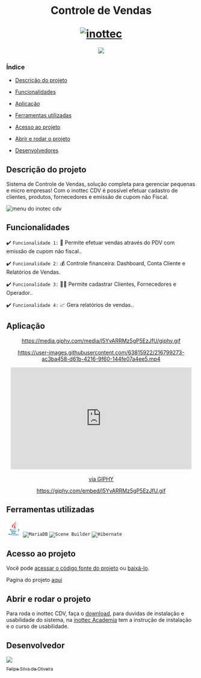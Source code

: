 <h1 align="center">
  <p align="center">Controle de Vendas</p>
  <a href="https://inottec.com.br/inottec-cdv/"><img src="https://user-images.githubusercontent.com/63815922/216737345-dd7dd7e7-2328-423f-aaea-e0ae329cb87e.png?text=inottec-CDV#vitrinedev" alt="inottec"></a>
</h1>

<p align="center">
<img src="http://img.shields.io/static/v1?label=STATUS&message=EM%20DESENVOLVIMENTO&color=GREEN&style=for-the-badge"/>
</p>

### Índice

- [Descrição do projeto](#descrição-do-projeto)

- [Funcionalidades](#funcionalidades)

- [Aplicação](#aplicação)

- [Ferramentas utilizadas](#ferramentas-utilizadas)

- [Acesso ao projeto](#acesso-ao-projeto)

- [Abrir e rodar o projeto](#abrir-e-rodar-o-projeto)

- [Desenvolvedores](#desenvolvedores)

## Descrição do projeto 

<p align="justify">

Sistema de Controle de Vendas, solução completa para gerenciar pequenas e micro empresas!
Com o inottec CDV é possível efetuar cadastro de clientes, produtos, fornecedores e emissão de cupom não Fiscal.
  
![menu do inotec cdv](https://user-images.githubusercontent.com/63815922/216745392-36184965-98b9-4129-a230-6bda7aa5bf4f.png)

</p>

## Funcionalidades

:heavy_check_mark: `Funcionalidade 1:` 🛒 Permite efetuar vendas através do PDV com emissão de cupom não fiscal..

:heavy_check_mark: `Funcionalidade 2:` 💰 Controle financeira: Dashboard, Conta Cliente e Relatórios de Vendas.

:heavy_check_mark: `Funcionalidade 3:` 🙍‍♂️ Permite cadastrar Clientes, Fornecedores e Operador..

:heavy_check_mark: `Funcionalidade 4:` 📈 Gera relatórios de vendas..

## Aplicação

<div align="center">

https://media.giphy.com/media/l5YvARRMz5gP5EzJfU/giphy.gif
  
  https://user-images.githubusercontent.com/63815922/216799273-ac3ba458-d61b-4216-9f60-144fe07a4ee5.mp4
  
  <iframe src="https://giphy.com/embed/l5YvARRMz5gP5EzJfU" width="480" height="270" frameBorder="0" class="giphy-embed" allowFullScreen></iframe><p><a href="https://giphy.com/gifs/l5YvARRMz5gP5EzJfU">via GIPHY</a></p>
  
https://giphy.com/embed/l5YvARRMz5gP5EzJfU.gif
  
</div>





###

## Ferramentas utilizadas
<code><img width="40px" src="https://raw.githubusercontent.com/devicons/devicon/master/icons/java/java-original.svg" title = "JAVA"/></code>
<code><img width="40px" src="https://mariadb.com/wp-content/uploads/2019/11/mariadb-logo-vertical_white.svg" title = "MariaDB"/></code>
<code><img width="40px" src="https://user-images.githubusercontent.com/63815922/216746259-4db019d1-6e3c-4cd3-b54b-aaa307d2ce56.png" title = "Scene Builder"/></code>
<code><img width="40px" src="https://www.vectorlogo.zone/logos/hibernate/hibernate-icon.svg" title = "Hibernate"/></code>
###

## Acesso ao projeto


Você pode [acessar o código fonte do projeto](https://github.com/Felipe-S-O/inottec_CDV) ou [baixá-lo](https://github.com/camilafernanda/GlicoCare/archive/refs/heads/main.zip).

Pagina do projeto [aqui](https://inottec.com.br/inottec-cdv/)

## Abrir e rodar o projeto

Para roda o inottec CDV, faça o [download](https://drive.google.com/drive/folders/18dkVchQlUY__EncRhXMa6aAckbXIhLkK?usp=sharing), para duvidas de instalação e usabilidade do sistema, na [inottec Academia](https://ftsolucoes.com/curso/inottec-cdv/) tem a instrução de instalação e o curso de usabilidade.

## Desenvolvedor

[<img src="https://avatars.githubusercontent.com/u/63815922?v=4" width=115><br><sub>Felipe Silva de Oliveira</sub>](https://github.com/Felipe-S-O) 

